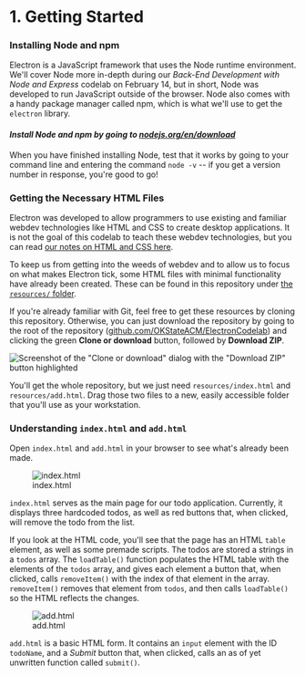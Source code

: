 # 1. Getting Started

### Installing Node and npm

Electron is a JavaScript framework that uses the Node runtime environment. We'll cover Node more in-depth during our *Back-End Development with Node and Express* codelab on February 14, but in short, Node was developed to run JavaScript outside of the browser. Node also comes with a handy package manager called npm, which is what we'll use to get the `electron` library.

#### *Install Node and npm by going to [nodejs.org/en/download](https://nodejs.org/en/download/)*

When you have finished installing Node, test that it works by going to your command line and entering the command `node -v` -- if you get a version number in response, you're good to go!

### Getting the Necessary HTML Files

Electron was developed to allow programmers to use existing and familiar webdev technologies like HTML and CSS to create desktop applications. It is not the goal of this codelab to teach these webdev technologies, but you can read [our notes on HTML and CSS here](https://github.com/OKStateACM/MeetingNotes/blob/master/2016-2017/spring2017/02-01%20-%20HTML%20and%20CSS.md).

To keep us from getting into the weeds of webdev and to allow us to focus on what makes Electron tick, some HTML files with minimal functionality have already been created. These can be found in this repository under [the `resources/` folder](https://github.com/OKStateACM/ElectronCodelab/tree/master/resources).

If you're already familiar with Git, feel free to get these resources by cloning this repository. Otherwise, you can just download the repository by going to the root of the repository ([github.com/OKStateACM/ElectronCodelab](https://github.com/OKStateACM/ElectronCodelab)) and clicking the green **Clone or download** button, followed by **Download ZIP**.

![Screenshot of the "Clone or download" dialog with the "Download ZIP" button highlighted](https://support.sellbrite.com/hc/en-us/article_attachments/216063688/download-zip.png)

You'll get the whole repository, but we just need `resources/index.html` and `resources/add.html`. Drag those two files to a new, easily accessible folder that you'll use as your workstation.

### Understanding `index.html` and `add.html`

Open `index.html` and `add.html` in your browser to see what's already been made.

<figure>
    <img src="https://i.imgur.com/Bjou1D9.png" alt="index.html">
    <figcaption>index.html</figcaption>
</figure>

`index.html` serves as the main page for our todo application. Currently, it displays three hardcoded todos, as well as red buttons that, when clicked, will remove the todo from the list.

If you look at the HTML code, you'll see that the page has an HTML `table` element, as well as some premade scripts. The todos are stored a strings in a `todos` array. The `loadTable()` function populates the HTML table with the elements of the `todos` array, and gives each element a button that, when clicked, calls `removeItem()` with the index of that element in the array. `removeItem()` removes that element from `todos`, and then calls `loadTable()` so the HTML reflects the changes.

<figure>
    <img src="https://i.imgur.com/fHOhTOL.png" alt="add.html">
    <figcaption>add.html</figcaption>
</figure>

`add.html` is a basic HTML form. It contains an `input` element with the ID `todoName`, and a *Submit* button that, when clicked, calls an as of yet unwritten function called `submit()`.
